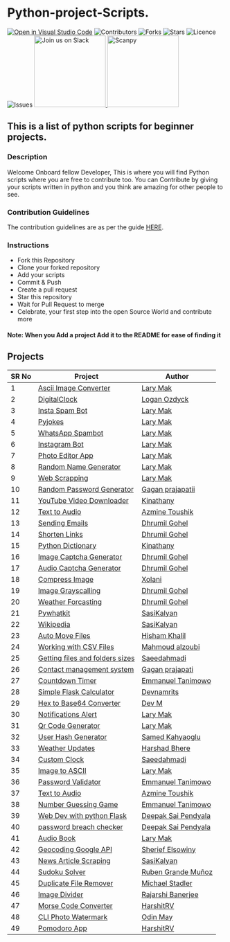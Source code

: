 ﻿# Python-project-Scripts.

[![Open in Visual Studio Code](https://open.vscode.dev/badges/open-in-vscode.svg)](https://open.vscode.dev/larymak/Python-project-Scripts)
![Contributors](https://img.shields.io/github/contributors/larymak/Python-project-Scripts?style=plastic)
![Forks](https://img.shields.io/github/forks/larymak/Python-project-Scripts)
![Stars](https://img.shields.io/github/stars/larymak/Python-project-Scripts)
![Licence](https://img.shields.io/github/license/larymak/Python-project-Scripts)
![Issues](https://img.shields.io/github/issues/larymak/Python-project-Scripts)
<a href="https://join.slack.com/t/ngc-goz8665/shared_invite/zt-r01kumfq-dQUT3c95BxEP_fnk4yJFfQ">
<img alt="Join us on Slack" src="https://raw.githubusercontent.com/netlify/netlify-cms/master/website/static/img/slack.png" width="165"/>
</a>
<a href="https://www.scanyp.com">
<img alt="Scanpy" src="https://i.ibb.co/hcKX2M1/image.png" width="165"/>
</a>

## This is a list of python scripts for beginner projects.

### Description

Welcome Onboard fellow Developer, This is where you will find Python scripts where you are free to contribute too.
You can Contribute by giving your scripts written in python and you think are amazing for other people to see.

### Contribution Guidelines

The contribution guidelines are as per the guide [HERE](https://github.com/larymak/Python-project-Scripts/blob/main/CONTRIBUTING.md).

### Instructions

- Fork this Repository
- Clone your forked repository
- Add your scripts
- Commit & Push
- Create a pull request
- Star this repository
- Wait for Pull Request to merge
- Celebrate, your first step into the open Source World and contribute more

#### Note: When you Add a project Add it to the README for ease of finding it

## Projects

| SR No | Project                                                                                                                                | Author                                                  |
| ----- | -------------------------------------------------------------------------------------------------------------------------------------- | ------------------------------------------------------- |
| 1     | [Ascii Image Converter](https://github.com/larymak/Python-project-Scripts/tree/master/image-ascii)                                     | [Lary Mak](https://github.com/larymak)                  |
| 2     | [DigitalClock](https://github.com/larymak/Python-project-Scripts/tree/main/DigitalClock)                                               | [Logan Ozdyck](https://github.com/ozdyck3)              |
| 3     | [Insta Spam Bot](https://github.com/larymak/Python-project-Scripts/tree/main/InstaSpamBot)                                             | [Lary Mak](https://github.com/larymak)                  |
| 4     | [Pyjokes](https://github.com/larymak/Python-project-Scripts/tree/master/pyjokes)                                                       | [Lary Mak](https://github.com/larymak)                  |
| 5     | [WhatsApp Spambot](https://github.com/larymak/Python-project-Scripts/tree/master/whatsapp-spam)                                        | [Lary Mak](https://github.com/larymak)                  |
| 6     | [Instagram Bot](https://github.com/larymak/Python-project-Scripts/tree/main/InstagramBot)                                              | [Lary Mak](https://github.com/larymak)                  |
| 7     | [Photo Editor App](https://github.com/larymak/Python-project-Scripts/tree/master/photo%20editor)                                       | [Lary Mak](https://github.com/larymak)                  |
| 8     | [Random Name Generator](https://github.com/larymak/Python-project-Scripts/tree/main/RandomNameGen)                                     | [Lary Mak](https://github.com/larymak)                  |
| 9     | [Web Scrapping](https://github.com/larymak/Python-project-Scripts/tree/main/WebScraping)                                               | [Lary Mak](https://github.com/larymak)                  |
| 10    | [Random Password Generator](https://github.com/larymak/Python-project-Scripts/tree/main/RandomPassword)                                | [Gagan prajapatii](https://github.com/Gagan1111)        |
| 11    | [YouTube Video Downloader](https://github.com/larymak/Python-project-Scripts/tree/main/YoutubeDownloader)                              | [Kinathany](https://github.com/jkinathan)               |
| 12    | [Text to Audio](https://github.com/larymak/Python-project-Scripts/tree/main/texttoaudio)                                               | [Azmine Toushik](https://github.com/azminewasi)         |
| 13    | [Sending Emails](https://github.com/larymak/Python-project-Scripts/tree/main/Sending-Emails)                                           | [Dhrumil Gohel](https://github.com/Dhrumil-Zion)        |
| 14    | [Shorten Links](https://github.com/larymak/Python-project-Scripts/tree/main/ShortenLinks)                                              | [Dhrumil Gohel](https://github.com/Dhrumil-Zion)        |
| 15    | [Python Dictionary](https://github.com/larymak/Python-project-Scripts/tree/main/PYDICTIONARY)                                          | [Kinathany](https://github.com/jkinathan)               |
| 16    | [Image Captcha Generator](https://github.com/larymak/Python-project-Scripts/tree/main/Image%20Captcha%20Generator)                     | [Dhrumil Gohel](https://github.com/Dhrumil-Zion)        |
| 17    | [Audio Captcha Generator](https://github.com/larymak/Python-project-Scripts/tree/main/Audio%20Captcha%20Generator)                     | [Dhrumil Gohel](https://github.com/Dhrumil-Zion)        |
| 18    | [Compress Image](https://github.com/larymak/Python-project-Scripts/tree/main/Compress%20Image)                                         | [Xolani](https://github.com/xolanigumbi)                |
| 19    | [Image Grayscalling](https://github.com/larymak/Python-project-Scripts/tree/main/Image%20Grayscalling)                                 | [Dhrumil Gohel](https://github.com/Dhrumil-Zion)        |
| 20    | [Weather Forcasting](https://github.com/larymak/Python-project-Scripts/tree/main/Weather%20Forcasting)                                 | [Dhrumil Gohel](https://github.com/Dhrumil-Zion)        |
| 21    | [Pywhatkit](https://github.com/larymak/Python-project-Scripts/tree/main/pywhatkit)                                                     | [SasiKalyan](https://github.com/KanakamSasikalyan)      |
| 22    | [Wikipedia](https://github.com/larymak/Python-project-Scripts/tree/main/wikipedia)                                                     | [SasiKalyan](https://github.com/KanakamSasikalyan)      |
| 23    | [Auto Move Files](https://github.com/larymak/Python-project-Scripts/tree/main/AutoMoveFiles)                                           | [Hisham Khalil](https://github.com/HishamKhalil1990)    |
| 24    | [Working with CSV Files](https://github.com/larymak/Python-project-Scripts/tree/main/CSV_files)                                        | [Mahmoud alzoubi](https://github.com/Mahmoud-alzoubi95) |
| 25    | [Getting files and folders sizes](https://github.com/larymak/Python-project-Scripts/tree/main/Getting%20Files%20and%20Folders%20sizes) | [Saeedahmadi](https://github.com/Saeedahmadi7714)       |
| 26    | [Contact management system](https://github.com/larymak/Python-project-Scripts/tree/main/Contact-management)                            | [Gagan prajapati](https://github.com/Gagan1111)         |
| 27    | [Countdown Timer](https://github.com/larymak/Python-project-Scripts/tree/main/Countdown%20Timer)                                       | [Emmanuel Tanimowo](https://github.com/Mannuel25)       |
| 28    | [Simple Flask Calculator](https://github.com/larymak/Python-project-Scripts/tree/main/FlaskSimpleCalculator)                           | [Devnamrits](https://github.com/devnamrits)             |
| 29    | [Hex to Base64 Converter](https://github.com/larymak/Python-project-Scripts/tree/main/Hex%20to%20Base64%20Converter)                   | [Dev M](https://github.com/devmgardner)                 |
| 30    | [Notifications Alert](https://github.com/larymak/Python-project-Scripts/tree/main/Notification)                                        | [Lary Mak](https://github.com/larymak)                  |
| 31    | [Qr Code Generator](https://github.com/larymak/Python-project-Scripts/tree/main/QrCodeGen)                                             | [Lary Mak](https://github.com/larymak)                  |
| 32    | [User Hash Generator](https://github.com/larymak/Python-project-Scripts/tree/main/User%20Hash%20Generator)                             | [Samed Kahyaoglu](https://github.com/urtuba)            |
| 33    | [Weather Updates](https://github.com/larymak/Python-project-Scripts/tree/main/Weather%20Updates)                                       | [Harshad Bhere](https://github.com/harshadbhere)        |
| 34    | [Custom Clock](https://github.com/larymak/Python-project-Scripts/tree/main/current_time)                                               | [Saeedahmadi](https://github.com/Saeedahmadi7714)       |
| 35    | [Image to ASCII](https://github.com/larymak/Python-project-Scripts/tree/main/image-ascii)                                              | [Lary Mak](https://github.com/larymak)                  |
| 36    | [Password Validator](https://github.com/larymak/Python-project-Scripts/tree/main/password-validator)                                   | [Emmanuel Tanimowo](https://github.com/Mannuel25)       |
| 37    | [Text to Audio](https://github.com/larymak/Python-project-Scripts/tree/main/texttoaudio)                                               | [Azmine Toushik](https://github.com/azminewasi)         |
| 38    | [Number Guessing Game](https://github.com/Mannuel25/Python-project-Scripts/tree/main/Number%20Guessing%20Game)                                               | [Emmanuel Tanimowo](https://github.com/Mannuel25)         |
| 39    | [Web Dev with python Flask](https://github.com/deepaksaipendyala/Python-project-Scripts/tree/main/Web%20Dev%20with%20Flask)                                               | [Deepak Sai Pendyala](https://github.com/deepaksaipendyala)         |
| 40    | [password breach checker](https://github.com/deepaksaipendyala/Python-project-Scripts/tree/main/passwordbreachchecker)                                               | [Deepak Sai Pendyala](https://github.com/deepaksaipendyala)         |
| 41    | [Audio Book](https://github.com/Mannuel25/Python-project-Scripts/tree/main/AudioBuk)             | [Lary Mak](https://github.com/larymak)         |
| 42    | [Geocoding Google API](https://github.com/Mannuel25/Python-project-Scripts/tree/main/Geocoding%20Google%20API)             | [Sherief Elsowiny](https://github.com/elsowiny)         |
| 43    | [News Article Scraping](https://github.com/Mannuel25/Python-project-Scripts/tree/main/News_Article_Scraping)             | [SasiKalyan](https://github.com/KanakamSasikalyan)         |
| 44    | [Sudoku Solver](https://github.com/Mannuel25/Python-project-Scripts/tree/main/SudokuSolver)             | [Ruben Grande Muñoz](https://github.com/RgrMz)         |
| 45    | [Duplicate File Remover](https://github.com/mas-designs/Python-project-Scripts/tree/main/Remove%20Duplicate%20Files%20in%20Folder)             | [Michael Stadler](https://github.com/mas-designs)         |
| 46    |  [Image Divider](https://github.com/larymak/Python-project-Scripts/tree/main/ImageDivider)              | [Rajarshi Banerjee](https://github.com/GSAUC3)          |)
| 47    |  [Morse Code Converter](https://github.com/HarshitRV/Python-project-Scripts/tree/main/Morse-Code-Converter)              | [HarshitRV](https://github.com/HarshitRV)          |)
| 48    | [CLI Photo Watermark](https://github.com/odinmay/Python-project-Scripts/tree/main/CLI-Photo-Watermark)                                           | [Odin May](https://github.com/odinmay) 
| 49    | [Pomodoro App](https://github.com/HarshitRV/Python-project-Scripts/tree/main/Pomodoro-App)                                           | [HarshitRV](https://github.com/HarshitRV)